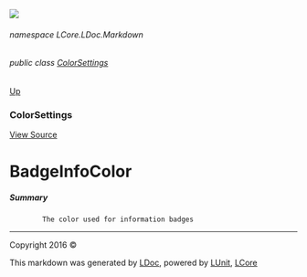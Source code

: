 ![](Content/LDoc-banner-small.png "")

###### namespace LCore.LDoc.Markdown

###### public class [ColorSettings](docs/ColorSettings.md)
[Up](docs/ColorSettings.md)

### ColorSettings
[View Source](Markdown/Color/ColorSettings.cs)

# BadgeInfoColor

##### Summary

            The color used for information badges
            



---

Copyright 2016 &copy; [](../README.md) [](../TableOfContents.md)

This markdown was generated by [LDoc](https://github.com/CodeSingularity/LDoc), powered by [LUnit](https://github.com/CodeSingularity/LUnit), [LCore](https://github.com/CodeSingularity/LCore)
